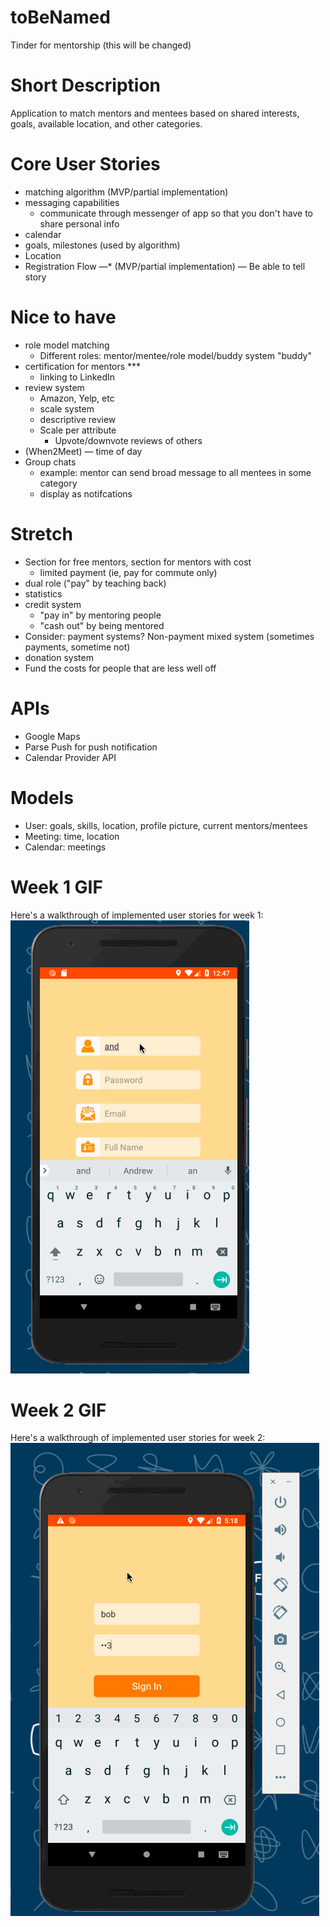 # toBeNamed
Tinder for mentorship (this will be changed)

# Short Description
Application to match mentors and mentees based on shared interests, goals, available location, and other categories.

# Core User Stories
* matching algorithm (MVP/partial implementation)
* messaging capabilities
   * communicate through messenger of app so that you don't have to share personal info
* calendar
* goals, milestones (used by algorithm)
* Location
* Registration Flow —* (MVP/partial implementation)  — Be able to tell story

# Nice to have
* role model matching
    * Different roles: mentor/mentee/role model/buddy system "buddy"
* certification for mentors ***
    * linking to LinkedIn
* review system
    * Amazon, Yelp, etc
    * scale system
    * descriptive review
    * Scale per attribute
        * Upvote/downvote reviews of others
* (When2Meet) — time of day
* Group chats
    * example: mentor can send broad message to all mentees in some category
    * display as notifcations

# Stretch

* Section for free mentors, section for mentors with cost
    * limited payment (ie, pay for commute only)
* dual role ("pay" by teaching back)
* statistics
* credit system
    * "pay in" by mentoring people
    * "cash out" by being mentored
* Consider: payment systems? Non-payment
    mixed system (sometimes payments, sometime not)
* donation system
* Fund the costs for people that are less well off


# APIs

* Google Maps
* Parse Push for push notification
* Calendar Provider API 

# Models
* User: goals, skills, location, profile picture, current mentors/mentees
* Meeting: time, location
* Calendar: meetings

# Week 1 GIF
Here's a walkthrough of implemented user stories for week 1:
<img src='week1GIF.gif' title='Video Walkthrough' width='' alt='Video Walkthrough' />

# Week 2 GIF
Here's a walkthrough of implemented user stories for week 2:
<img src='week2GIF.gif' title='Video Walkthrough' width='' alt='Video Walkthrough' />

